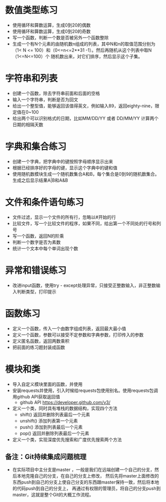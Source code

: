 ﻿# 数值类型练习
- 使用循环和算数运算，生成0到20的偶数
- 使用循环和算数运算，生成0到20的奇数
- 写一个函数，判断一个数是否被另外一个函数整除
- 生成一个有N个元素的由随机数n组成的列表，其中N和n的取值范围分别为（1< N
<= 100）和（0<=n<=2**31 -1）。然后再随机从这个列表中取N（1<=N<=100）个
随机数出来，对它们排序，然后显示这个子集。

# 字符串和列表
- 创建一个函数，除去字符串前面和后面的空格
- 输入一个字符串，判断是否为回文
- 给出一个整型值，能够返回该值得英文，例如输入89，返回eighty-nine，限定值在0~100
- 给出两个可以识别格式的日期，比如MM/DD/YY 或者 DD/MM/YY 计算两个日期的相隔天数


# 字典和集合练习
- 创建一个字典，把字典中的键按照字母顺序显示出来
- 根据已经排序好的字母的键，显示这个字典中的键和值
- 使用随机数模块生成一个随机数集合A和B，每个集合是0到9的随机数集合。生成之后显示结果A|B和A&B

# 文件和条件语句练习
- 文件过滤，显示一个文件的所有行，忽略以#开始的行
- 比较文件，写一个比较文件的程序，如果不同，给出第一个不同处的行号和列号
- 写一个函数，返回N的阶乘
- 判断一个数字是否为素数
- 统计一个文本中每个单词出现个数

# 异常和错误练习
- 改进input函数，使用try - except处理异常，只接受正整数输入，非正整数输入判断类型，打印提示

# 函数练习
- 定义一个函数，传入一个由数字组成列表，返回最大最小值
- 定义一个函数，参数可以接受不定参数和字典参数，打印传入的参数
- 定义匿名函数，返回两数乘积
- 把前面的练习题封装成函数

# 模块和类
- 导入自定义模块里面的函数，并使用
- 安装requests并使用，引入时候给requests包使用别名。使用requests包调用github API获取返回值
  + github API https://developer.github.com/v3/
- 定义一个类，同时具有堆栈的数据结构，实现四个方法
  + shift() 返回并删除列表最后一个元素
  + unshift() 添加列表第一个元素
  + push() 添加到列表最后一个元素
  + pop()  返回并删除列表最后一个元素
- 定义一个类，实现深度优先搜索和广度优先搜索两个方法


## 备注：Git持续集成问题梳理

- 在实际项目中主分支是master ，一般是我们在远端创建一个自己的分支，然后本地克隆自己的分支，在自己的分支上修改，
然后先将master上面修改的东西push到自己的分支上使自己分支的东西跟master保持一致，然后将本地的代码push到自己的分支上，
再通过有权限的管理员，将自己的分支push到master，这就是整个Git的大概工作流程。




